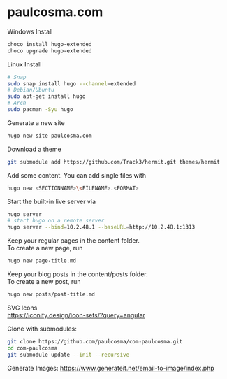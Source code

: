 # paulcosma.com

Windows Install
```bash
choco install hugo-extended
choco upgrade hugo-extended
```

Linux Install
```bash
# Snap
sudo snap install hugo --channel=extended
# Debian/Ubuntu
sudo apt-get install hugo
# Arch
sudo pacman -Syu hugo
```

Generate a new site
```bash
hugo new site paulcosma.com
```

Download a theme
```bash
git submodule add https://github.com/Track3/hermit.git themes/hermit
```

Add some content. You can add single files with
```bash
hugo new <SECTIONNAME>\<FILENAME>.<FORMAT>
```

Start the built-in live server via
```bash
hugo server
# start hugo on a remote server
hugo server --bind=10.2.48.1 --baseURL=http://10.2.48.1:1313
```

Keep your regular pages in the content folder.<br>
To create a new page, run
```bash
hugo new page-title.md
```
Keep your blog posts in the content/posts folder.<br>
To create a new post, run
```bash
hugo new posts/post-title.md
```

SVG Icons <br>
https://iconify.design/icon-sets/?query=angular

Clone with submodules:
```bash
git clone https://github.com/paulcosma/com-paulcosma.git
cd com-paulcosma
git submodule update --init --recursive
```

Generate Images:
https://www.generateit.net/email-to-image/index.php

